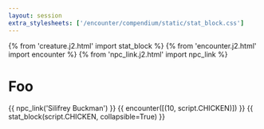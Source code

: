 ```yaml
---
layout: session
extra_stylesheets: ['/encounter/compendium/static/stat_block.css']
---
```

{% from 'creature.j2.html' import stat_block %}
{% from 'encounter.j2.html' import encounter %}
{% from 'npc_link.j2.html' import npc_link %}
# Foo
{{ npc_link('Silifrey Buckman') }}
{{ encounter([(10, script.CHICKEN)]) }}
{{ stat_block(script.CHICKEN, collapsible=True) }}